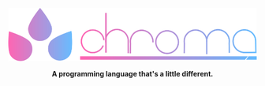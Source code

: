 <div align="center">

  ![](https://github.com/GitbyteMaster/chroma-lang/blob/main/src/fullogo.svg)
  
  <b>A programming language that's a little different.</b>
  
  
</div>
